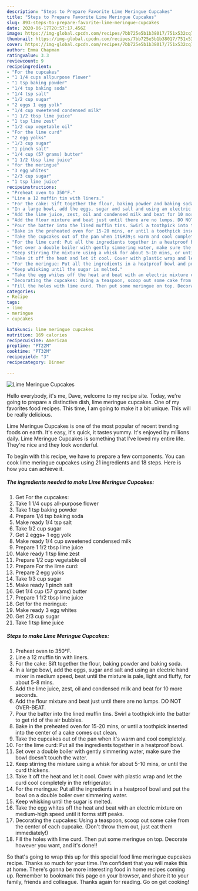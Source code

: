 ```yaml
---
description: "Steps to Prepare Favorite Lime Meringue Cupcakes"
title: "Steps to Prepare Favorite Lime Meringue Cupcakes"
slug: 893-steps-to-prepare-favorite-lime-meringue-cupcakes
date: 2020-06-17T20:57:17.456Z
image: https://img-global.cpcdn.com/recipes/7bb725e5b1b38017/751x532cq70/lime-meringue-cupcakes-recipe-main-photo.jpg
thumbnail: https://img-global.cpcdn.com/recipes/7bb725e5b1b38017/751x532cq70/lime-meringue-cupcakes-recipe-main-photo.jpg
cover: https://img-global.cpcdn.com/recipes/7bb725e5b1b38017/751x532cq70/lime-meringue-cupcakes-recipe-main-photo.jpg
author: Emma Chapman
ratingvalue: 3.3
reviewcount: 9
recipeingredient:
- "For the cupcakes"
- "1 1/4 cups allpurpose flower"
- "1 tsp baking powder"
- "1/4 tsp baking soda"
- "1/4 tsp salt"
- "1/2 cup sugar"
- "2 eggs 1 egg yolk"
- "1/4 cup sweetened condensed milk"
- "1 1/2 tbsp lime juice"
- "1 tsp lime zest"
- "1/2 cup vegetable oil"
- "For the lime curd"
- "2 egg yolks"
- "1/3 cup sugar"
- "1 pinch salt"
- "1/4 cup (57 grams) butter"
- "1 1/2 tbsp lime juice"
- "for the meringue"
- "3 egg whites"
- "2/3 cup sugar"
- "1 tsp lime juice"
recipeinstructions:
- "Preheat oven to 350°F."
- "Line a 12 muffin tin with liners."
- "For the cake: Sift together the flour, baking powder and baking soda."
- "In a large bowl, add the eggs, sugar and salt and using an electric hand mixer in medium speed, beat until the mixture is pale, light and fluffy, for about 5-8 mins."
- "Add the lime juice, zest, oil and condensed milk and beat for 10 more seconds."
- "Add the flour mixture and beat just until there are no lumps. DO NOT OVER-BEAT."
- "Pour the batter into the lined muffin tins. Swirl a toothpick into the batter to get rid of the air bubbles."
- "Bake in the preheated oven for 15-20 mins, or until a toothpick inserted into the center of a cake comes out clean."
- "Take the cupcakes out of the pan when it&#39;s warm and cool completely."
- "For the lime curd: Put all the ingredients together in a heatproof bowl."
- "Set over a double boiler with gently simmering water, make sure the bowl doesn&#39;t touch the water."
- "Keep stirring the mixture using a whisk for about 5-10 mins, or until the curd thickens."
- "Take it off the heat and let it cool. Cover with plastic wrap and let the curd cool completely in the refrigerator."
- "For the meringue: Put all the ingredients in a heatproof bowl and put the bowl on a double boiler over simmering water."
- "Keep whisking until the sugar is melted."
- "Take the egg whites off the heat and beat with an electric mixture on medium-high speed until it forms stiff peaks."
- "Decorating the cupcakes: Using a teaspoon, scoop out some cake from the center of each cupcake. (Don&#39;t throw them out, just eat them immediately!)"
- "Fill the holes with lime curd. Then put some meringue on top. Decorate however you want, and it&#39;s done!!"
categories:
- Recipe
tags:
- lime
- meringue
- cupcakes

katakunci: lime meringue cupcakes 
nutrition: 169 calories
recipecuisine: American
preptime: "PT22M"
cooktime: "PT32M"
recipeyield: "3"
recipecategory: Dinner

---
```



![Lime Meringue Cupcakes](https://img-global.cpcdn.com/recipes/7bb725e5b1b38017/751x532cq70/lime-meringue-cupcakes-recipe-main-photo.jpg)

Hello everybody, it's me, Dave, welcome to my recipe site. Today, we're going to prepare a distinctive dish, lime meringue cupcakes. One of my favorites food recipes. This time, I am going to make it a bit unique. This will be really delicious.

Lime Meringue Cupcakes is one of the most popular of recent trending foods on earth. It's easy, it's quick, it tastes yummy. It's enjoyed by millions daily. Lime Meringue Cupcakes is something that I've loved my entire life. They're nice and they look wonderful.




To begin with this recipe, we have to prepare a few components. You can cook lime meringue cupcakes using 21 ingredients and 18 steps. Here is how you can achieve it.

<!--inarticleads1-->

##### The ingredients needed to make Lime Meringue Cupcakes:

1. Get For the cupcakes:
1. Take 1 1/4 cups all-purpose flower
1. Take 1 tsp baking powder
1. Prepare 1/4 tsp baking soda
1. Make ready 1/4 tsp salt
1. Take 1/2 cup sugar
1. Get 2 eggs+ 1 egg yolk
1. Make ready 1/4 cup sweetened condensed milk
1. Prepare 1 1/2 tbsp lime juice
1. Make ready 1 tsp lime zest
1. Prepare 1/2 cup vegetable oil
1. Prepare For the lime curd:
1. Prepare 2 egg yolks
1. Take 1/3 cup sugar
1. Make ready 1 pinch salt
1. Get 1/4 cup (57 grams) butter
1. Prepare 1 1/2 tbsp lime juice
1. Get for the meringue:
1. Make ready 3 egg whites
1. Get 2/3 cup sugar
1. Take 1 tsp lime juice




<!--inarticleads2-->

##### Steps to make Lime Meringue Cupcakes:

1. Preheat oven to 350°F.
1. Line a 12 muffin tin with liners.
1. For the cake: Sift together the flour, baking powder and baking soda.
1. In a large bowl, add the eggs, sugar and salt and using an electric hand mixer in medium speed, beat until the mixture is pale, light and fluffy, for about 5-8 mins.
1. Add the lime juice, zest, oil and condensed milk and beat for 10 more seconds.
1. Add the flour mixture and beat just until there are no lumps. DO NOT OVER-BEAT.
1. Pour the batter into the lined muffin tins. Swirl a toothpick into the batter to get rid of the air bubbles.
1. Bake in the preheated oven for 15-20 mins, or until a toothpick inserted into the center of a cake comes out clean.
1. Take the cupcakes out of the pan when it&#39;s warm and cool completely.
1. For the lime curd: Put all the ingredients together in a heatproof bowl.
1. Set over a double boiler with gently simmering water, make sure the bowl doesn&#39;t touch the water.
1. Keep stirring the mixture using a whisk for about 5-10 mins, or until the curd thickens.
1. Take it off the heat and let it cool. Cover with plastic wrap and let the curd cool completely in the refrigerator.
1. For the meringue: Put all the ingredients in a heatproof bowl and put the bowl on a double boiler over simmering water.
1. Keep whisking until the sugar is melted.
1. Take the egg whites off the heat and beat with an electric mixture on medium-high speed until it forms stiff peaks.
1. Decorating the cupcakes: Using a teaspoon, scoop out some cake from the center of each cupcake. (Don&#39;t throw them out, just eat them immediately!)
1. Fill the holes with lime curd. Then put some meringue on top. Decorate however you want, and it&#39;s done!!




So that's going to wrap this up for this special food lime meringue cupcakes recipe. Thanks so much for your time. I'm confident that you will make this at home. There's gonna be more interesting food in home recipes coming up. Remember to bookmark this page on your browser, and share it to your family, friends and colleague. Thanks again for reading. Go on get cooking!
